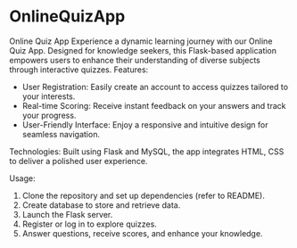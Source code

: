 # OnlineQuizApp
Online Quiz App  Experience a dynamic learning journey with our Online Quiz App. Designed for knowledge seekers, this Flask-based application empowers users to enhance their understanding of diverse subjects through interactive quizzes.
Features:
- User Registration: Easily create an account to access quizzes tailored to your interests.
- Real-time Scoring: Receive instant feedback on your answers and track your progress.
- User-Friendly Interface: Enjoy a responsive and intuitive design for seamless navigation.

Technologies:
Built using Flask and MySQL, the app integrates HTML, CSS  to deliver a polished user experience.

Usage:
1. Clone the repository and set up dependencies (refer to README).
2. Create database to store and retrieve data.
3. Launch the Flask server.
4. Register or log in to explore quizzes.
5. Answer questions, receive scores, and enhance your knowledge.
